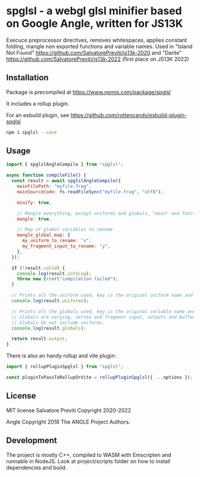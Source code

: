 # spglsl - a webgl glsl minifier based on Google Angle, written for JS13K

Execuce preprocessor directives, removes whitespaces, applies constant folding, mangle non exported functions and variable names.
Used in "Island Not Found" https://github.com/SalvatorePreviti/js13k-2020 and "Dante" https://github.com/SalvatorePreviti/js13k-2022 (first place on JS13K 2022)

## Installation

Package is precompiled at https://www.npmjs.com/package/spglsl

It includes a rollup plugin.

For an esbuild plugin, see https://github.com/rottencandy/esbuild-plugin-spglsl

```sh
npm i spglsl --save
```

## Usage

```js
import { spglslAngleCompile } from "spglsl";

async function compileFile() {
  const result = await spglslAngleCompile({
    mainFilePath: "myfile.frag",
    mainSourceCode: fs.readFileSync("myfile.frag", "utf8"),

    minify: true,

    // Mangle everything, except uniforms and globals, "main" and function starting with "main"
    mangle: true,

    // Map of global variables to rename
    mangle_global_map: {
      my_uniform_to_rename: "x",
      my_fragment_input_to_rename: "y",
    },
  });

  if (!result.valid) {
    console.log(result.infoLog);
    throw new Error("compilation failed");
  }

  // Prints all the uniform used, key is the original uniform name and value is the renamed uniform, if it was defined in mangle_global_map
  console.log(result.uniforms);

  // Prints all the globals used, key is the original variable name and value is the renamed uniform, if it was defined in mangle_global_map
  // Globals are varying, vertex and fragment input, outputs and buffers ...
  // Globals do not include uniforms.
  console.log(result.globals);

  return result.output;
}
```

There is also an handy rollup and vite plugin:

```js
import { rollupPluginSpglsl } from "spglsl";

const pluginToPassToRollupOrVite = rollupPluginSpglsl({ ...options });
```

## License

MIT license
Salvatore Previti Copyright 2020-2022

Angle Copyright 2018 The ANGLE Project Authors.

## Development

The project is mostly C++, compiled to WASM with Emscripten and runnable in NodeJS.
Look at project/scripts folder on how to install dependencies and build.
